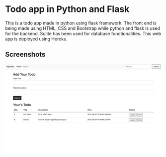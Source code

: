 # Todo app in Python and Flask

This is a todo app made in python using flask framework. The front end is being made using HTML, CSS and Bootstrap while python and flask is used for the backend. 
Sqlite has been used for database functionalities. This web app is deployed using Heroku. 


## Screenshots

![](https://github.com/tapan-agarwal/todo-app-in-python-flask/blob/master/Screenshot%202021-09-01%20at%2011.30.03%20PM.png)




